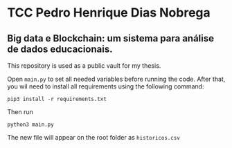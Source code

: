 # TCC Pedro Henrique Dias Nobrega
## Big data e Blockchain: um sistema para análise de dados educacionais.

This repository is used as a public vault for my thesis.

Open `main.py` to set all needed variables before running the code.
After that, you wil need to install all requirements using the following command:

`pip3 install -r requirements.txt`

Then run

`python3 main.py`

The new file will appear on the root folder as `historicos.csv`